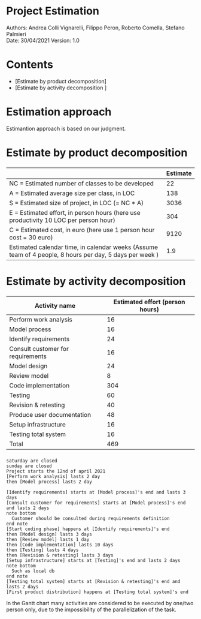 # Project Estimation  
Authors: Andrea Colli Vignarelli, Filippo Peron, Roberto Comella, Stefano Palmieri   
Date: 30/04/2021
Version: 1.0
# Contents
- [Estimate by product decomposition]
- [Estimate by activity decomposition ]
# Estimation approach
Estimantion approach is based on our judgment.
# Estimate by product decomposition
### 
|             | Estimate                        |             
| ----------- | ------------------------------- |  
| NC =  Estimated number of classes to be developed   |             22                |             
|  A = Estimated average size per class, in LOC       |             138            | 
| S = Estimated size of project, in LOC (= NC * A) |    3036     |
| E = Estimated effort, in person hours (here use productivity 10 LOC per person hour)  |                    304                  |   
| C = Estimated cost, in euro (here use 1 person hour cost = 30 euro) | 9120 | 
| Estimated calendar time, in calendar weeks (Assume team of 4 people, 8 hours per day, 5 days per week ) |         1.9           |               
# Estimate by activity decomposition
### 
|         Activity name    | Estimated effort (person hours)   |             
| ----------- | ------------------------------- | 
|  Perform work analysis  | 16 |
|  Model process  | 16 |
|  Identify requirements  | 24 |
|  Consult customer for requirements    |   16   |
|  Model design  | 24 |
|  Review model  | 8 |
|  Code implementation  | 304 |
|  Testing  | 60 |
|   Revision & retesting | 40 |
|   Produce user documentation  |   48  |
|   Setup infrastructure    |   16  |
|   Testing total system    |   16  |
|  Total  | 469 |
###
```plantuml
saturday are closed
sunday are closed
Project starts the 12nd of april 2021
[Perform work analysis] lasts 2 day
then [Model process] lasts 2 day

[Identify requirements] starts at [Model process]'s end and lasts 3 days
[Consult customer for requirements] starts at [Model process]'s end and lasts 2 days
note bottom
  Customer should be consulted during requirements definition
end note
[Start coding phase] happens at [Identify requirements]'s end
then [Model design] lasts 3 days
then [Review model] lasts 1 day
then [Code implementation] lasts 10 days
then [Testing] lasts 4 days
then [Revision & retesting] lasts 3 days
[Setup infrastructure] starts at [Testing]'s end and lasts 2 days
note bottom
  Such as local db
end note
[Testing total system] starts at [Revision & retesting]'s end and lasts 2 days
[First product distribution] happens at [Testing total system]'s end
```
In the Gantt chart many activities are considered to be executed by one/two person only, due to the impossibility of the parallelization of the task.
